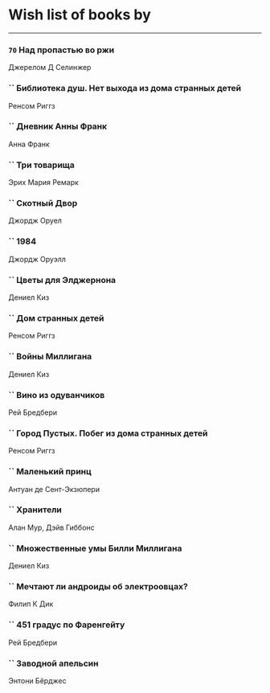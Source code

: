 # Wish list of books by [](https://plus.google.com/u/0/106033731903118559839/)
---

### `70` Над пропастью во ржи
Джерелом Д Селинжер

### `` Библиотека душ. Нет выхода из дома странных детей
Ренсом Риггз

### `` Дневник Анны Франк
Анна Франк

### `` Три товарища
Эрих Мария Ремарк

### `` Скотный Двор
Джордж Оруел

### `` 1984
Джордж Оруэлл

### `` Цветы для Элджернона
Дениел Киз

### `` Дом странных детей
Ренсом Риггз

### `` Войны Миллигана
Дениел Киз

### `` Вино из одуванчиков
Рей Бредбери

### `` Город Пустых. Побег из дома странных детей
Ренсом Риггз

### `` Маленький принц
Антуан де Сент-Экзюпери

### `` Хранители
Алан Мур, Дэйв Гиббонс

### `` Множественные умы Билли Миллигана
Дениел Киз

### `` Мечтают ли андроиды об электроовцах?
Филип К Дик

### `` 451 градус по Фаренгейту
Рей Бредбери

### `` Заводной апельсин
Энтони Бёрджес


